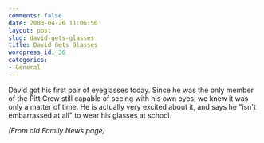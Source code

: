 ```yaml
---
comments: false
date: 2003-04-26 11:06:50
layout: post
slug: david-gets-glasses
title: David Gets Glasses
wordpress_id: 36
categories:
- General
---
```


David got his first pair of eyeglasses today.  Since he was the only member of the Pitt Crew still capable of seeing with his own eyes, we knew it was only a matter of time.  He is actually very excited about it, and says he "isn't embarrassed at all" to wear his glasses at school.




_(From old Family News page)_




